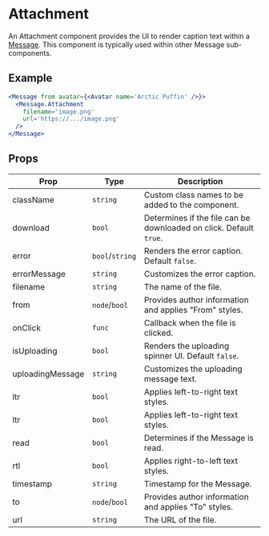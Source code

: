 # Attachment

An Attachment component provides the UI to render caption text within a [Message](./Message.md). This component is typically used within other Message sub-components.


## Example

```jsx
<Message from avatar={<Avatar name='Arctic Puffin' />}>
  <Message.Attachment
    filename='image.png'
    url='https://.../image.png'
  />
</Message>
```


## Props

| Prop | Type | Description |
| --- | --- | --- |
| className | `string` | Custom class names to be added to the component. |
| download | `bool` | Determines if the file can be downloaded on click. Default `true`. |
| error | `bool`/`string` | Renders the error caption. Default `false`. |
| errorMessage | `string` | Customizes the error caption. |
| filename | `string` | The name of the file. |
| from | `node`/`bool` | Provides author information and applies "From" styles. |
| onClick | `func` | Callback when the file is clicked. |
| isUploading | `bool` | Renders the uploading spinner UI. Default `false`. |
| uploadingMessage | `string` | Customizes the uploading message text. |
| ltr | `bool` | Applies left-to-right text styles. |
| ltr | `bool` | Applies left-to-right text styles. |
| read | `bool` | Determines if the Message is read. |
| rtl | `bool` | Applies right-to-left text styles. |
| timestamp | `string` | Timestamp for the Message. |
| to | `node`/`bool` | Provides author information and applies "To" styles. |
| url | `string` | The URL of the file. |
